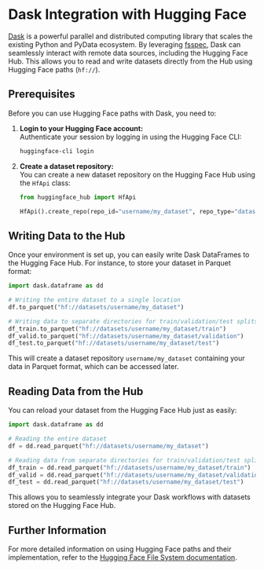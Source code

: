 # Dask Integration with Hugging Face

[Dask](https://github.com/dask/dask) is a powerful parallel and distributed computing library that scales the existing Python and PyData ecosystem. By leveraging [fsspec](https://filesystem-spec.readthedocs.io/en/latest/), Dask can seamlessly interact with remote data sources, including the Hugging Face Hub. This allows you to read and write datasets directly from the Hub using Hugging Face paths (`hf://`).

## Prerequisites

Before you can use Hugging Face paths with Dask, you need to:

1. **Login to your Hugging Face account:**  
   Authenticate your session by logging in using the Hugging Face CLI:
   ```bash
   huggingface-cli login
   ```

2. **Create a dataset repository:**  
   You can create a new dataset repository on the Hugging Face Hub using the `HfApi` class:
   ```python
   from huggingface_hub import HfApi

   HfApi().create_repo(repo_id="username/my_dataset", repo_type="dataset")
   ```

## Writing Data to the Hub

Once your environment is set up, you can easily write Dask DataFrames to the Hugging Face Hub. For instance, to store your dataset in Parquet format:

```python
import dask.dataframe as dd

# Writing the entire dataset to a single location
df.to_parquet("hf://datasets/username/my_dataset")

# Writing data to separate directories for train/validation/test splits
df_train.to_parquet("hf://datasets/username/my_dataset/train")
df_valid.to_parquet("hf://datasets/username/my_dataset/validation")
df_test.to_parquet("hf://datasets/username/my_dataset/test")
```

This will create a dataset repository `username/my_dataset` containing your data in Parquet format, which can be accessed later.

## Reading Data from the Hub

You can reload your dataset from the Hugging Face Hub just as easily:

```python
import dask.dataframe as dd

# Reading the entire dataset
df = dd.read_parquet("hf://datasets/username/my_dataset")

# Reading data from separate directories for train/validation/test splits
df_train = dd.read_parquet("hf://datasets/username/my_dataset/train")
df_valid = dd.read_parquet("hf://datasets/username/my_dataset/validation")
df_test = dd.read_parquet("hf://datasets/username/my_dataset/test")
```

This allows you to seamlessly integrate your Dask workflows with datasets stored on the Hugging Face Hub.

## Further Information

For more detailed information on using Hugging Face paths and their implementation, refer to the [Hugging Face File System documentation](/docs/huggingface_hub/guides/hf_file_system).

